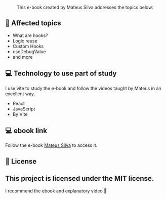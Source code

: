 <p align="center">
  This e-book created by Mateus Silva addresses the topics below:
</p>

## 🚀 Affected topics
  
<ul>
  <li>What are hooks?</li>
  <li>Logic reuse</li>
  <li>Custom Hooks</li>
  <li>useDebugValue</li>
  <li>and more</li>
</ul>

## 💻 Technology to use part of study
 I use vite to study the e-book and follow the videos taught by Mateus in an excellent way.

- React
- JavaScript
- By Vite

## 💻 ebook link
Follow the e-book [Mateus Silva](https://devacademy.com.br/ebooks/react-hooks/) to access it.

## 📝 License

This project is licensed under the MIT license.
---

I recommend the ebook and explanatory video  👋
